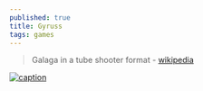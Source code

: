 ```yaml
---
published: true
title: Gyruss
tags: games
---
```

>  Galaga in a tube shooter format - [wikipedia](https://en.wikipedia.org/wiki/Gyruss)

[![caption](https://www.battleofthearcades.net/img/marquees/gyruss.jpg)](https://www.battleofthearcades.net/Game/7/57)
